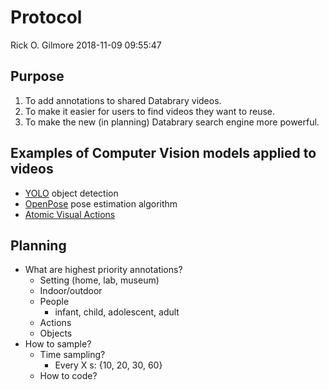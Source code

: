 Protocol
================
Rick O. Gilmore
2018-11-09 09:55:47

Purpose
-------

1.  To add annotations to shared Databrary videos.
2.  To make it easier for users to find videos they want to reuse.
3.  To make the new (in planning) Databrary search engine more powerful.

Examples of Computer Vision models applied to videos
----------------------------------------------------

-   [YOLO](https://pjreddie.com/darknet/yolo/) object detection
-   [OpenPose](https://github.com/CMU-Perceptual-Computing-Lab/openpose) pose estimation algorithm
-   [Atomic Visual Actions](http://research.google.com/ava/)

Planning
--------

-   What are highest priority annotations?
    -   Setting (home, lab, museum)
    -   Indoor/outdoor
    -   People
        -   infant, child, adolescent, adult
    -   Actions
    -   Objects
-   How to sample?
    -   Time sampling?
        -   Every X s: {10, 20, 30, 60}
    -   How to code?
